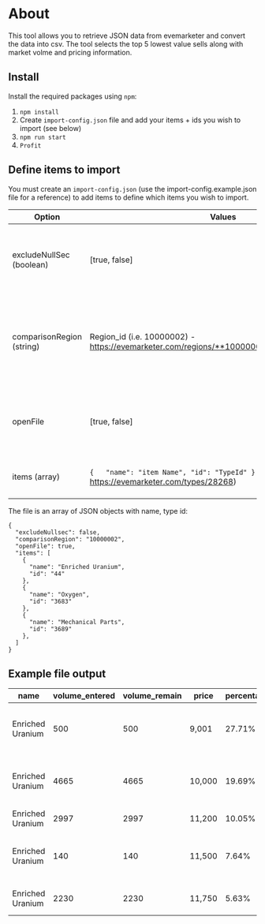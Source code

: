 # About
This tool allows you to retrieve JSON data from evemarketer and convert the data into csv. The tool selects the top 5 lowest value sells along with market volme and pricing information.

## Install
Install the required packages using ```npm```:
1. ```npm install```
2. Create ```import-config.json``` file and add your items + ids you wish to import (see below)
3. ```npm run start```
4. ```Profit```

## Define items to import
You must create an ```import-config.json``` (use the import-config.example.json file for a reference) to add items to define which items you wish to import.

| Option | Values | Description |
|--------|--------|-------------|
| excludeNullSec (boolean) | [true, false] | Allows user to exclude / include NullSec stations from the results list |
| comparisonRegion (string) | Region_id (i.e. 10000002) - https://evemarketer.com/regions/**10000002**/types/28268[String] | Uses region average to create price comparison / average profit / loss available for each item in list |
| openFile | [true, false] | Opens csv in LibreOffice after each ```npm run start``` command |
| items (array) | ```{   "name": "item Name", "id": "TypeId" }``` - (i.e. https://evemarketer.com/types/28268) | Specifies which items you wish to query on |

The file is an array of JSON objects with name, type id:
```
{
  "excludeNullsec": false,
  "comparisonRegion": "10000002",
  "openFile": true,
  "items": [
    {
      "name": "Enriched Uranium",
      "id": "44"
    },
    {
      "name": "Oxygen",
      "id": "3683"
    },
    {
      "name": "Mechanical Parts",
      "id": "3689"
    },
  ]
}
```

## Example file output
 | name | volume_entered | volume_remain | price | percentage_decrease | potential_profit | average_price | region | station |
 |------|------|------|------|------|------|------|------|------|
 | Enriched Uranium | 500 | 500 | 9,001 | 27.71% | 1,725,000 | 12,451 | Kador | Aphend VII - Moon 7 - Carthum Conglomerate Foundry |
| Enriched Uranium | 4665 | 4665 | 10,000 | 19.69% | 11,433, 915 | 12,451 | Stain | TG-Z23 III - Moon 8 - True Power Logistic Support |
| Enriched Uranium | 2997 | 2997 | 11,200 | 10.05% | 3,749,247 | 12,451 | Providence | R3-K7K - Bartertown |
| Enriched Uranium | 140 | 140 | 11,500 | 7.64% | 133,140 | 12,451 | Verge Vendor | Alenia IV - Moon 3 - Quafe Company School |
| Enriched Uranium | 2230 | 2230 | 11,750 | 5.63% | 1,563,230 | 12,451 | Verge Vendor | Jufvitte IX - Aliastra Warehouse |